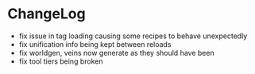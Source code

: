 # ChangeLog

* fix issue in tag loading causing some recipes to behave unexpectedly
* fix unification info being kept between reloads
* fix worldgen, veins now generate as they should have been
* fix tool tiers being broken